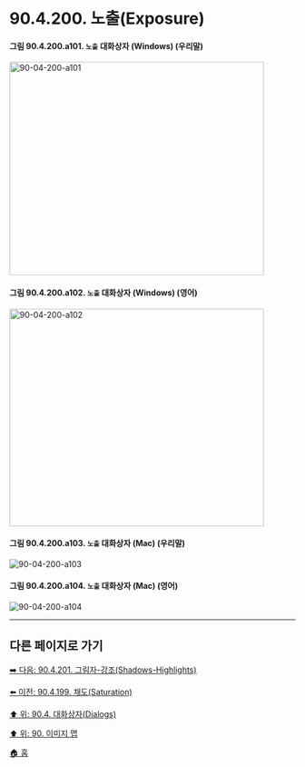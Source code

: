 # 90.4.200. 노출(Exposure)

<a id="90-04-200-a101"></a>

#### 그림 90.4.200.a101. `노출` 대화상자 (Windows) (우리말)
<img width="448" height="376" alt="90-04-200-a101" src="https://github.com/user-attachments/assets/be0b5abe-886c-4031-bbc8-9525a856bb91" />

<a id="90-04-200-a102"></a>

#### 그림 90.4.200.a102. `노출` 대화상자 (Windows) (영어)
<img width="448" height="383" alt="90-04-200-a102" src="https://github.com/user-attachments/assets/1a1202fb-5a66-471b-a289-3a1d88d70b08" />

<a id="90-04-200-a103"></a>

#### 그림 90.4.200.a103. `노출` 대화상자 (Mac) (우리말)
<img width="" height="" alt="90-04-200-a103" src="" />

<a id="90-04-200-a104"></a>

#### 그림 90.4.200.a104. `노출` 대화상자 (Mac) (영어)
<img width="" height="" alt="90-04-200-a104" src="" />

***

## 다른 페이지로 가기

[➡️ 다음: 90.4.201. 그림자-강조(Shadows-Highlights)](./90-04-0201-shadows_highlights.md)

[⬅️ 이전: 90.4.199. 채도(Saturation)](./90-04-0199-saturation.md)

[⬆️ 위: 90.4. 대화상자(Dialogs)](./90-04-0000-dialogs.md)

[⬆️ 위: 90. 이미지 맵](./90-00-image-map.md)

[🏠 홈](./00-home.md)